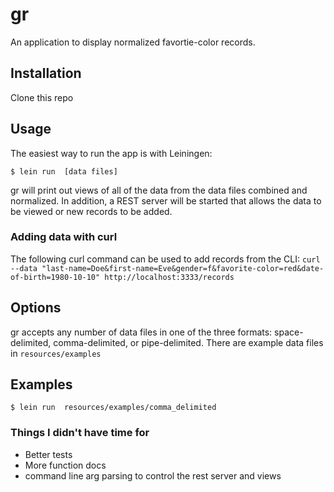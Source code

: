 # gr

An application to display normalized favortie-color records.

## Installation

Clone this repo

## Usage

The easiest way to run the app is with Leiningen:

    $ lein run  [data files]

gr will print out views of all of the data from the data files combined and normalized.  In addition, a REST server will be started that allows the data to be viewed or new records to be added.


### Adding data with curl
The following curl command can be used to add records from the CLI:
`curl --data "last-name=Doe&first-name=Eve&gender=f&favorite-color=red&date-of-birth=1980-10-10" http://localhost:3333/records`

## Options

gr accepts any number of data files in one of the three formats: space-delimited, comma-delimited, or pipe-delimited.  There are example data files in `resources/examples`

## Examples

    $ lein run  resources/examples/comma_delimited


### Things I didn't have time for

* Better tests
* More function docs
* command line arg parsing to control the rest server and views
